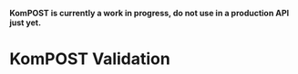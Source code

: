 
**KomPOST is currently a work in progress, do not use in a
production API just yet.**

# KomPOST Validation
